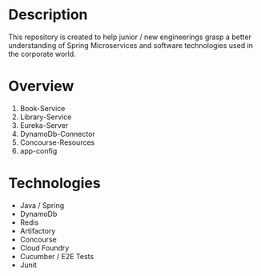 # Description
This repository is created to help junior / new engineerings grasp a better understanding of Spring Microservices and software technologies used in the corporate world. 

# Overview
1. Book-Service
2. Library-Service
3. Eureka-Server
4. DynamoDb-Connector
5. Concourse-Resources
6. app-config

# Technologies
- Java / Spring
- DynamoDb
- Redis
- Artifactory
- Concourse
- Cloud Foundry
- Cucumber / E2E Tests
- Junit
